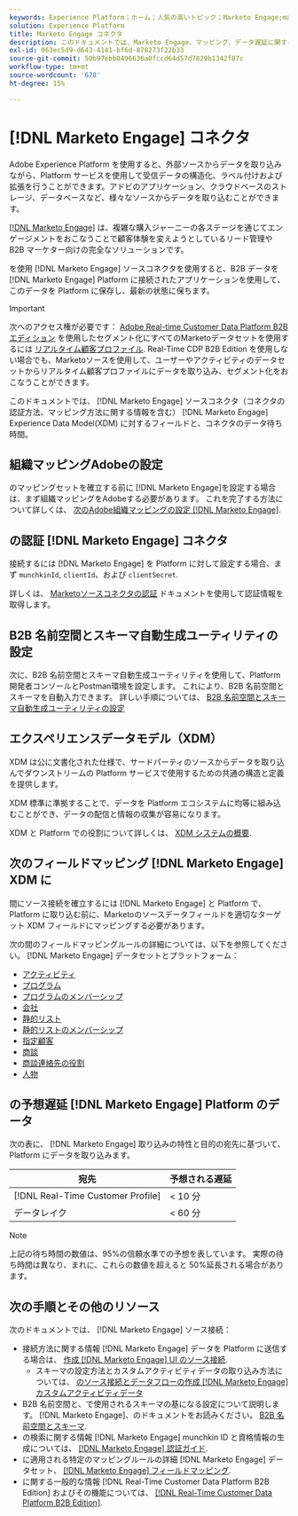 ```yaml
---
keywords: Experience Platform；ホーム；人気の高いトピック；Marketo Engage;marketo engage;marketo
solution: Experience Platform
title: Marketo Engage コネクタ
description: このドキュメントでは、Marketo Engage、マッピング、データ遅延に関する情報など、認証ソースコネクタの概要を説明します。
exl-id: 063ec5d9-d643-4141-bf6d-878273f22b33
source-git-commit: 50b97ebb8496636a0fccd64d57d7829b1342f87c
workflow-type: tm+mt
source-wordcount: '678'
ht-degree: 15%

---
```


# [!DNL Marketo Engage] コネクタ

Adobe Experience Platform を使用すると、外部ソースからデータを取り込みながら、Platform サービスを使用して受信データの構造化、ラベル付けおよび拡張を行うことができます。アドビのアプリケーション、クラウドベースのストレージ、データベースなど、様々なソースからデータを取り込むことができます。

[[!DNL Marketo Engage]](https://www.marketo.com/software/) は、複雑な購入ジャーニーの各ステージを通じてエンゲージメントをおこなうことで顧客体験を変えようとしているリード管理や B2B マーケター向けの完全なソリューションです。

を使用 [!DNL Marketo Engage] ソースコネクタを使用すると、B2B データを [!DNL Marketo Engage] Platform に接続されたアプリケーションを使用して、このデータを Platform に保存し、最新の状態に保ちます。

>[!IMPORTANT]
>
>次へのアクセス権が必要です： [Adobe Real-time Customer Data Platform B2B エディション](../../../../rtcdp/b2b-overview.md) を使用したセグメント化にすべてのMarketoデータセットを使用するには [リアルタイム顧客プロファイル](../../../../profile/home.md). Real-Time CDP B2B Edition を使用しない場合でも、Marketoソースを使用して、ユーザーやアクティビティのデータセットからリアルタイム顧客プロファイルにデータを取り込み、セグメント化をおこなうことができます。

このドキュメントでは、 [!DNL Marketo Engage] ソースコネクタ（コネクタの認証方法、マッピング方法に関する情報を含む） [!DNL Marketo Engage] Experience Data Model(XDM) に対するフィールドと、コネクタのデータ待ち時間。

## 組織マッピングAdobeの設定

のマッピングセットを確立する前に [!DNL Marketo Engage]を設定する場合は、まず組織マッピングをAdobeする必要があります。 これを完了する方法について詳しくは、 [次のAdobe組織マッピングの設定 [!DNL Marketo Engage]](https://experienceleague.adobe.com/docs/marketo/using/product-docs/core-marketo-concepts/miscellaneous/set-up-adobe-organization-mapping.html).

## の認証 [!DNL Marketo Engage] コネクタ

接続するには [!DNL Marketo Engage] を Platform に対して設定する場合、まず `munchkinId`, `clientId`、および `clientSecret`.

詳しくは、 [Marketoソースコネクタの認証](./marketo-auth.md) ドキュメントを使用して認証情報を取得します。

## B2B 名前空間とスキーマ自動生成ユーティリティの設定

次に、B2B 名前空間とスキーマ自動生成ユーティリティを使用して、Platform 開発者コンソールとPostman環境を設定します。 これにより、B2B 名前空間とスキーマを自動入力できます。 詳しい手順については、 [B2B 名前空間とスキーマ自動生成ユーティリティの設定](./marketo-namespaces.md)

## エクスペリエンスデータモデル（XDM）

XDM は公に文書化された仕様で、サードパーティのソースからデータを取り込んでダウンストリームの Platform サービスで使用するための共通の構造と定義を提供します。

XDM 標準に準拠することで、データを Platform エコシステムに均等に組み込むことができ、データの配信と情報の収集が容易になります。

XDM と Platform での役割について詳しくは、 [XDM システムの概要](../../../../xdm/home.md).

## 次のフィールドマッピング [!DNL Marketo Engage] XDM に

間にソース接続を確立するには [!DNL Marketo Engage] と Platform で、Platform に取り込む前に、Marketoのソースデータフィールドを適切なターゲット XDM フィールドにマッピングする必要があります。

次の間のフィールドマッピングルールの詳細については、以下を参照してください。 [!DNL Marketo Engage] データセットとプラットフォーム：

* [アクティビティ](../mapping/marketo.md#activities)
* [プログラム](../mapping/marketo.md#programs)
* [プログラムのメンバーシップ](../mapping/marketo.md#program-memberships)
* [会社](../mapping/marketo.md#companies)
* [静的リスト](../mapping/marketo.md#static-lists)
* [静的リストのメンバーシップ](../mapping/marketo.md#static-list-memberships)
* [指定顧客](../mapping/marketo.md#named-accounts)
* [商談](../mapping/marketo.md#opportunities)
* [商談連絡先の役割](../mapping/marketo.md#opportunity-contact-roles)
* [人物](../mapping/marketo.md#persons)

## の予想遅延 [!DNL Marketo Engage] Platform のデータ

次の表に、 [!DNL Marketo Engage] 取り込みの特性と目的の宛先に基づいて、Platform にデータを取り込みます。

| 宛先 | 予想される遅延 |
| ----------- | ---------------- |
| [!DNL Real-Time Customer Profile] | &lt; 10 分 |
| データレイク | &lt; 60 分 |

>[!NOTE]
>
>上記の待ち時間の数値は、95%の信頼水準での予想を表しています。 実際の待ち時間は異なり、まれに、これらの数値を超えると 50%延長される場合があります。

## 次の手順とその他のリソース

次のドキュメントでは、 [!DNL Marketo Engage] ソース接続：

* 接続方法に関する情報 [!DNL Marketo Engage] データを Platform に送信する場合は、 [作成 [!DNL Marketo Engage] UI のソース接続](../../../tutorials/ui/create/adobe-applications/marketo.md).
   * スキーマの設定方法とカスタムアクティビティデータの取り込み方法については、 [のソース接続とデータフローの作成 [!DNL Marketo Engage] カスタムアクティビティデータ](../../../tutorials/ui/create/adobe-applications/marketo-custom-activities.md)
* B2B 名前空間と、で使用されるスキーマの基になる設定について説明します。 [!DNL Marketo Engage]、のドキュメントをお読みください。 [B2B 名前空間とスキーマ](./marketo-namespaces.md).
* の検索に関する情報 [!DNL Marketo Engage] munchkin ID と資格情報の生成については、 [[!DNL Marketo Engage] 認証ガイド](./marketo-auth.md).
* に適用される特定のマッピングルールの詳細 [!DNL Marketo Engage] データセット、 [[!DNL Marketo Engage] フィールドマッピング](../mapping/marketo.md).
* に関する一般的な情報 [!DNL Real-Time Customer Data Platform B2B Edition] およびその機能については、 [[!DNL Real-Time Customer Data Platform B2B Edition]](../../../../rtcdp/b2b-overview.md).
